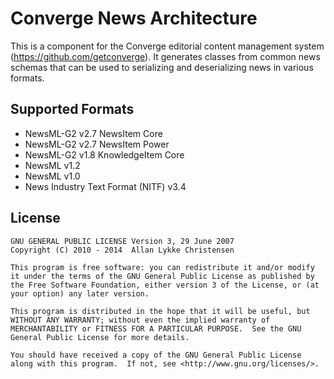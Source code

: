 # Converge News Architecture

This is a component for the Converge editorial content management system (https://github.com/getconverge).
It generates classes from common news schemas that can be used to serializing and deserializing news in various formats.

## Supported Formats

- NewsML-G2 v2.7 NewsItem Core
- NewsML-G2 v2.7 NewsItem Power
- NewsML-G2 v1.8 KnowledgeItem Core
- NewsML v1.2
- NewsML v1.0
- News Industry Text Format (NITF) v3.4


## License 

    GNU GENERAL PUBLIC LICENSE Version 3, 29 June 2007
    Copyright (C) 2010 - 2014  Allan Lykke Christensen

    This program is free software: you can redistribute it and/or modify it under the terms of the GNU General Public License as published by the Free Software Foundation, either version 3 of the License, or (at your option) any later version.

    This program is distributed in the hope that it will be useful, but WITHOUT ANY WARRANTY; without even the implied warranty of MERCHANTABILITY or FITNESS FOR A PARTICULAR PURPOSE.  See the GNU General Public License for more details.

    You should have received a copy of the GNU General Public License along with this program.  If not, see <http://www.gnu.org/licenses/>.


